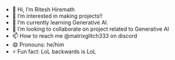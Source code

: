 - 👋 Hi, I’m Ritesh Hiremath
- 👀 I’m interested in making projects!!
- 🌱 I’m currently learning Generative AI.
- 💞️ I’m looking to collaborate on project related to Generative AI
- 📫 How to reach me @matrixglitch333 on discord
- 😄 Pronouns: he/him
- ⚡ Fun fact: LoL backwards is LoL

<!---
dumbesthuman/dumbesthuman is a ✨ special ✨ repository because its `README.md` (this file) appears on your GitHub profile.
You can click the Preview link to take a look at your changes.
--->
